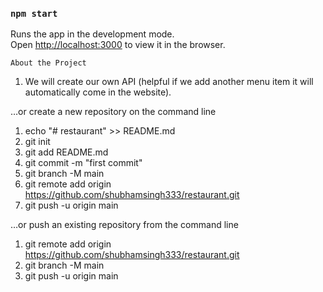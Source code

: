 ### `npm start`

Runs the app in the development mode.\
Open [http://localhost:3000](http://localhost:3000) to view it in the browser.

`About the Project`

1. We will create our own API (helpful if we add another menu item it will automatically come in the website).


…or create a new repository on the command line
1. echo "# restaurant" >> README.md
2. git init
3. git add README.md
4. git commit -m "first commit"
5. git branch -M main
6. git remote add origin https://github.com/shubhamsingh333/restaurant.git
7. git push -u origin main




…or push an existing repository from the command line
1. git remote add origin https://github.com/shubhamsingh333/restaurant.git
2. git branch -M main
3. git push -u origin main
